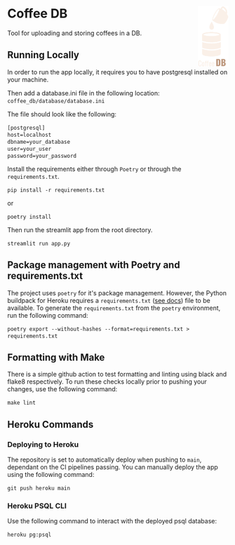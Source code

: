 # Coffee DB <a href="http://coffee-db.herokuapp.com/"><img src="docs/logo.png" align="right" height="138" /></a>

Tool for uploading and storing coffees in a DB.

## Running Locally

In order to run the app locally, it requires you to have postgresql installed on your machine.

Then add a database.ini file in the following location: `coffee_db/database/database.ini`

The file should look like the following:
```
[postgresql]
host=localhost
dbname=your_database
user=your_user
password=your_password
```

Install the requirements either through `Poetry` or through the `requirements.txt`.

```
pip install -r requirements.txt
```
or
```
poetry install
```

Then run the streamlit app from the root directory.

```
streamlit run app.py
```

## Package management with Poetry and requirements.txt
The project uses `poetry` for it's package management. However, the Python buildpack for Heroku requires a `requirements.txt` ([see docs](https://elements.heroku.com/buildpacks/heroku/heroku-buildpack-python)) file to be available. To generate the `requirements.txt` from the `poetry` environment, run the following command:
```
poetry export --without-hashes --format=requirements.txt > requirements.txt
```

## Formatting with Make
There is a simple github action to test formatting and linting using black and flake8 respectively. To run these checks locally prior to pushing your changes, use the following command:
```
make lint
```


## Heroku Commands

### Deploying to Heroku

The repository is set to automatically deploy when pushing to `main`, dependant on the CI pipelines passing. You can manually deploy the app using the following command:
```
git push heroku main
```


### Heroku PSQL CLI

Use the following command to interact with the deployed psql database:

```
heroku pg:psql
```
